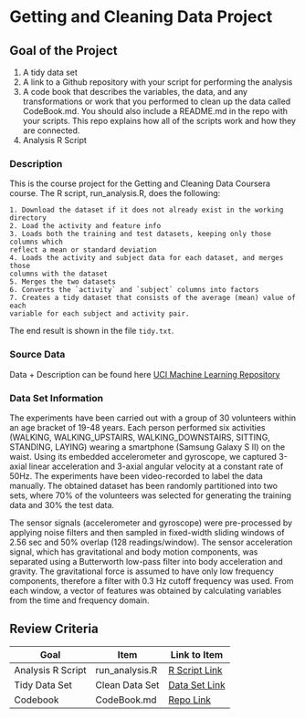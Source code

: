 # Getting and Cleaning Data Project

## Goal of the Project
1. A tidy data set 
2. A link to a Github repository with your script for performing the analysis 
3. A code book that describes the variables, the data, and any transformations or work that you performed to clean up the data called CodeBook.md. You should also include a README.md in the repo with your scripts. This repo explains how all of the scripts work and how they are connected.
4. Analysis R Script

### Description
This is the course project for the Getting and Cleaning Data Coursera course. The R script, run_analysis.R, does the following:

    1. Download the dataset if it does not already exist in the working directory
    2. Load the activity and feature info
    3. Loads both the training and test datasets, keeping only those columns which
    reflect a mean or standard deviation
    4. Loads the activity and subject data for each dataset, and merges those
    columns with the dataset
    5. Merges the two datasets
    6. Converts the `activity` and `subject` columns into factors
    7. Creates a tidy dataset that consists of the average (mean) value of each
    variable for each subject and activity pair.
   
The end result is shown in the file `tidy.txt`.

### Source Data
Data + Description can be found here [UCI Machine Learning Repository](http://archive.ics.uci.edu/ml/datasets/Human+Activity+Recognition+Using+Smartphones)

### Data Set Information
The experiments have been carried out with a group of 30 volunteers within an age bracket of 19-48 years. Each person performed six activities (WALKING, WALKING_UPSTAIRS, WALKING_DOWNSTAIRS, SITTING, STANDING, LAYING) wearing a smartphone (Samsung Galaxy S II) on the waist. Using its embedded accelerometer and gyroscope, we captured 3-axial linear acceleration and 3-axial angular velocity at a constant rate of 50Hz. The experiments have been video-recorded to label the data manually. The obtained dataset has been randomly partitioned into two sets, where 70% of the volunteers was selected for generating the training data and 30% the test data. 

The sensor signals (accelerometer and gyroscope) were pre-processed by applying noise filters and then sampled in fixed-width sliding windows of 2.56 sec and 50% overlap (128 readings/window). The sensor acceleration signal, which has gravitational and body motion components, was separated using a Butterworth low-pass filter into body acceleration and gravity. The gravitational force is assumed to have only low frequency components, therefore a filter with 0.3 Hz cutoff frequency was used. From each window, a vector of features was obtained by calculating variables from the time and frequency domain.

## Review Criteria

Goal | Item | Link to Item
--- | --- | ---
Analysis R Script |  run_analysis.R |  [R Script Link](https://github.com/RidhoAnshory/Getting-and-Cleaning-Data-Project/blob/master/run_analysis.R "run_analysis.R")
Tidy Data Set |  Clean Data Set |  [Data Set Link](https://github.com/RidhoAnshory/Getting-and-Cleaning-Data-Project/blob/master/data/tidyData.txt "tidyData.txt")
Codebook | CodeBook.md |  [Repo Link](https://github.com/RidhoAnshory/Getting-and-Cleaning-Data-Project/blob/master/CodeBook.md "CodeBook.md")



